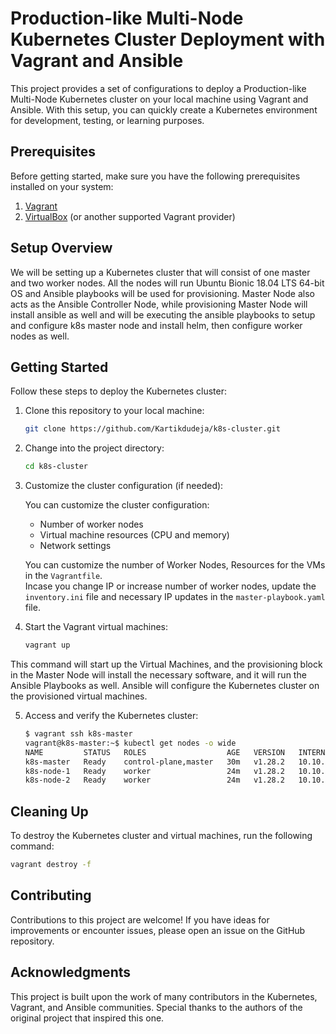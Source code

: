 # Production-like Multi-Node Kubernetes Cluster Deployment with Vagrant and Ansible

This project provides a set of configurations to deploy a Production-like Multi-Node Kubernetes cluster on your local machine using Vagrant and Ansible. With this setup, you can quickly create a Kubernetes environment for development, testing, or learning purposes.

## Prerequisites

Before getting started, make sure you have the following prerequisites installed on your system:

1. [Vagrant](https://www.vagrantup.com/downloads)
2. [VirtualBox](https://www.virtualbox.org/wiki/Downloads) (or another supported Vagrant provider)

## Setup Overview

We will be setting up a Kubernetes cluster that will consist of one master and two worker nodes. All the nodes will run Ubuntu Bionic 18.04 LTS 64-bit OS and Ansible playbooks will be used for provisioning. Master Node also acts as the Ansible Controller Node, while provisioning Master Node will install ansible as well and will be executing the ansible playbooks to setup and configure k8s master node and install helm, then configure worker nodes as well.

## Getting Started

Follow these steps to deploy the Kubernetes cluster:

1. Clone this repository to your local machine:

   ```bash
   git clone https://github.com/Kartikdudeja/k8s-cluster.git
   ```

2. Change into the project directory:

   ```bash
   cd k8s-cluster
   ```

3. Customize the cluster configuration (if needed):

    You can customize the cluster configuration:

     - Number of worker nodes
     - Virtual machine resources (CPU and memory)
     - Network settings

    You can customize the number of Worker Nodes, Resources for the VMs in the `Vagrantfile`.  
    Incase you change IP or increase number of worker nodes, update the `inventory.ini` file and necessary IP updates in the `master-playbook.yaml` file.

5. Start the Vagrant virtual machines:
   ```bash
   vagrant up
   ```

This command will start up the Virtual Machines, and the provisioning block in the Master Node will install the necessary software, and it will run the Ansible Playbooks as well.
Ansible will configure the Kubernetes cluster on the provisioned virtual machines.

5. Access and verify the Kubernetes cluster:
   ``` bash
   $ vagrant ssh k8s-master
   vagrant@k8s-master:~$ kubectl get nodes -o wide
   NAME         STATUS   ROLES                  AGE   VERSION   INTERNAL-IP    EXTERNAL-IP   OS-IMAGE             KERNEL-VERSION       CONTAINER-RUNTIME
   k8s-master   Ready    control-plane,master   30m   v1.28.2   10.10.10.100   <none>        Ubuntu 18.04.6 LTS   4.15.0-206-generic   containerd://1.6.21
   k8s-node-1   Ready    worker                 24m   v1.28.2   10.10.10.101   <none>        Ubuntu 18.04.6 LTS   4.15.0-206-generic   containerd://1.6.21
   k8s-node-2   Ready    worker                 24m   v1.28.2   10.10.10.102   <none>        Ubuntu 18.04.6 LTS   4.15.0-206-generic   containerd://1.6.21  
   ```

## Cleaning Up

To destroy the Kubernetes cluster and virtual machines, run the following command:

```bash
vagrant destroy -f
```

## Contributing

Contributions to this project are welcome! If you have ideas for improvements or encounter issues, please open an issue on the GitHub repository.

## Acknowledgments

This project is built upon the work of many contributors in the Kubernetes, Vagrant, and Ansible communities. Special thanks to the authors of the original project that inspired this one.

   
